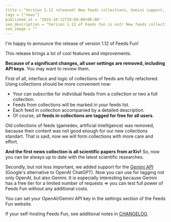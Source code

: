 ```yaml
---
title = "Version 1.12 released! New feeds collections, Gemini support, and more"
tags = ["news"]
published_at = "2024-10-12T20:00:00+00:00"
seo_description = "Version 1.12 of Feeds Fun is out! New feeds collections functionality, Gemini support, and more."
seo_image = ""
---
```


I'm happy to announce the release of version 1.12 of Feeds Fun!

This release brings a lot of cool features and improvements.

**Because of a significant changes, all user settings are removed, including API keys**. You may want to review them.

First of all, interface and logic of collections of feeds are fully refactored. Using collections should be more convenient now:

- Your can subscribe for individual feeds from a collection or two a full collection.
- Feeds from collections will be marked in your feeds list.
- Each feed in collection accompanied by a detailed description.
- Of course, all **feeds in collections are tagged for free for all users**.

Old collections of feeds (gamedev, artificial intelligence) was removed, because their content was not good enough for our new collections standart. That is said, now we will form collections with more care and effort.

**And the first news collection is all scientific papers from arXiv!** So, now you can be always up to date with the latest scientific researches.

Secondly, but not less important, we added support for the [Gemini API](https://ai.google.dev/) (Google's alternative to OpenAI ChatGPT). Now you can use for tagging not only OpenAI, but also Gemini. It is especially interesting because Gemini has a free tier for a limited number of requests => you can test full power of Feeds Fun without any additional costs.

You can set your OpenAI/Gemini API key in the settings section of the Feeds Fun website.

If your self-hosting Feeds Fun, see additional notes in [CHANGELOG](https://github.com/Tiendil/feeds.fun/blob/main/changes/2024-10-12T09-11-16_1.12.0.md).
